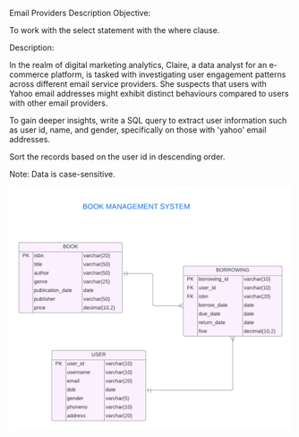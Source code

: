 Email Providers
Description
Objective:

To work with the select statement with the where clause.

Description:

In the realm of digital marketing analytics, Claire, a data analyst for an e-commerce platform, is tasked with investigating user engagement patterns across different email service providers. She suspects that users with Yahoo email addresses might exhibit distinct behaviours compared to users with other email providers.

 To gain deeper insights, write a SQL query to extract user information such as user id, name, and gender, specifically on those with 'yahoo' email addresses.

Sort the records based on the user id in descending order.

Note: Data is case-sensitive.

![image alt](https://github.com/PraveenKumara2k33/Cognizant-JavaStack-Handson-2024/blob/afac1a7b2c141cd56f734326af7175fe08be4c84/Stage%201/SQL%20Programming/image-1.png)
